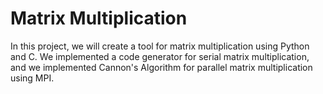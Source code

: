 # Matrix Multiplication
In this project, we will create a tool for matrix multiplication using Python and C. We implemented a code generator for serial matrix multiplication, and we implemented Cannon's Algorithm for parallel matrix multiplication using MPI.
